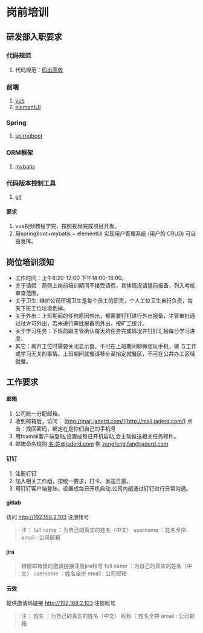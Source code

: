 # 岗前培训
 ## 研发部入职要求
  ### 代码规范
   1. 代码规范：[码出高效](https://github.com/fanzengfeng/test/blob/master/%E7%A0%81%E5%87%BA%E9%AB%98%E6%95%88.pdf)
  ### 前端
   1. [vue](https://cn.vuejs.org/)
   2. [elementUI](https://element.eleme.cn/#/zh-CN/guide/design)
  ### Spring  
   1. [spirngboot](https://spring.io/projects/spring-boot)
  ### ORM框架
   1. [mybatis](http://www.mybatis.org/mybatis-3/zh/index.html)   
  ### 代码版本控制工具
   1. [git](https://www.liaoxuefeng.com/wiki/896043488029600)
     
 #### 要求    
 1. vue视频教程学完，按照视频完成项目开发。
 2. 用springboot+mybatis + elementUI 实现用户管理系统 (用户的 CRUD) 可自由发挥。    
  
 ## 岗位培训须知
  * 工作时间：上午8:20-12:00  下午14:00-18:00。
  * 关于请假：原则上岗前培训期间不接受请假，具体情况请提前报备，列入考核审查范围。
  * 关于卫生: 维护公司环境卫生是每个员工的职责，个人工位卫生自行负责，每天下班工位垃圾倒掉。
  * 关于外出：上班期间的任何原因外出，都需要钉钉进行外出报备，主管审批通过过方可外出，若未进行审批报备而外出，按旷工统计。
  * 关于学习任务：下班前跟主管确认每天的任务完成情况并钉钉汇报每日学习进度。
  * 其它：离开工位时需要关闭显示器。不可在上班期间聊微信玩手机，做 与工作或学习无关的事情。上班期间就餐请移步至指定就餐区，不可在公共办工区域就餐。
 ## 工作要求
 #### 邮箱
  1. 公司统一分配邮箱。
  2. 收到邮箱后，访问： [http://mail.jaderd.com/](http://mail.jaderd.com/) 点击：找回密码，绑定在是你们自己的手机号
  3. 用foxmail客户端登陆,设置成每日开机启动,会主动推送相关任务邮件。
  4. 邮箱命名规则 名.姓@jaderd.com 例 zengfeng.fan@jaderd.com
 #### 钉钉
  1. 注册钉钉
  2. 加入相关工作组，按统一要求，打卡、发送日报。
  3. 用钉钉客户端登陆，设置成每日开机启动,公司内部通过钉钉进行日常沟通。
 #### gitlab
   访问 http://192.168.2.103 注册帐号
  > 注：
  > full name ：为自己的真实的姓名（中文）
  > username  ：姓名全拼
  > email     : 公司邮箱
 #### jira
  > 根据邮箱里的邀请链接注册jira帐号
  > full name ：为自己的真实的姓名（中文）
  > username  ：姓名全拼
  > email     : 公司邮箱
  
  #### 云效
   提供邀请码链接 http://192.168.2.103 注册帐号
  > 注：
  > 姓名 ：为自己的真实的姓名（中文）
  > 昵称  ：姓名全拼
  > email     : 公司邮箱
